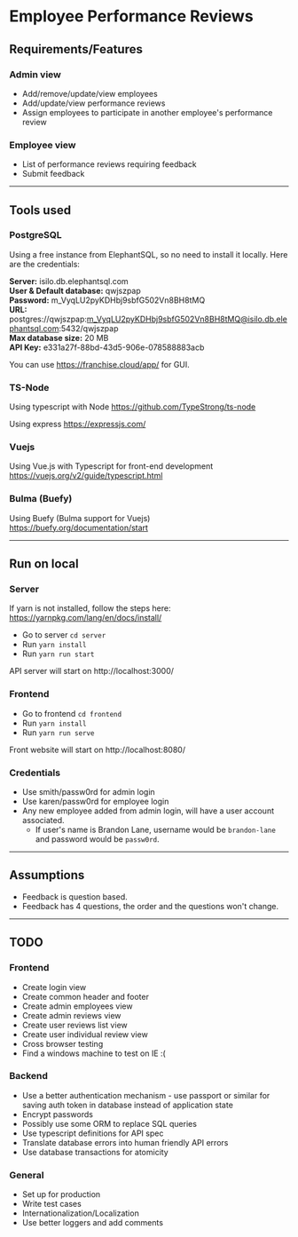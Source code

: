 # Employee Performance Reviews

## Requirements/Features

### Admin view
* Add/remove/update/view employees
* Add/update/view performance reviews
* Assign employees to participate in another employee's performance review

### Employee view
* List of performance reviews requiring feedback
* Submit feedback

***

## Tools used

### PostgreSQL

Using a free instance from ElephantSQL, so no need to install it locally. Here are the credentials:

**Server:**	isilo.db.elephantsql.com<br>
**User & Default database:**	qwjszpap<br>
**Password:**	m_VyqLU2pyKDHbj9sbfG502Vn8BH8tMQ<br>
**URL:**	postgres://qwjszpap:m_VyqLU2pyKDHbj9sbfG502Vn8BH8tMQ@isilo.db.elephantsql.com:5432/qwjszpap<br>
**Max database size:**	20 MB<br>
**API Key:** e331a27f-88bd-43d5-906e-078588883acb<br>

You can use https://franchise.cloud/app/ for GUI.

### TS-Node

Using typescript with Node
https://github.com/TypeStrong/ts-node

Using express
https://expressjs.com/

### Vuejs

Using Vue.js with Typescript for front-end development
https://vuejs.org/v2/guide/typescript.html

### Bulma (Buefy)

Using Buefy (Bulma support for Vuejs)
https://buefy.org/documentation/start

***

## Run on local

### Server

If yarn is not installed, follow the steps here: https://yarnpkg.com/lang/en/docs/install/<br>
* Go to server `cd server`
* Run `yarn install`
* Run `yarn run start`

API server will start on http://localhost:3000/

### Frontend

* Go to frontend `cd frontend`
* Run `yarn install`
* Run `yarn run serve`

Front website will start on http://localhost:8080/

### Credentials

* Use smith/passw0rd for admin login
* Use karen/passw0rd for employee login
* Any new employee added from admin login, will have a user account associated.
  * If user's name is Brandon Lane, username would be `brandon-lane` and password would be `passw0rd`.

***

## Assumptions
* Feedback is question based. 
* Feedback has 4 questions, the order and the questions won't change.

***

## TODO

### Frontend
* Create login view
* Create common header and footer
* Create admin employees view
* Create admin reviews view
* Create user reviews list view
* Create user individual review view
* Cross browser testing
* Find a windows machine to test on IE :(

### Backend
* Use a better authentication mechanism - use passport or similar for saving auth token in database instead of application state
* Encrypt passwords
* Possibly use some ORM to replace SQL queries
* Use typescript definitions for API spec
* Translate database errors into human friendly API errors
* Use database transactions for atomicity

### General
* Set up for production
* Write test cases
* Internationalization/Localization
* Use better loggers and add comments